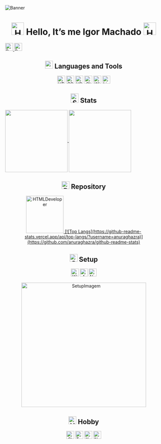 <img alt="Banner" src="https://wallpaperaccess.com/full/8351209.gif"/>

<h1 align=center>
   <img alt="Hello" height="40" src="https://i.pinimg.com/originals/57/61/5b/57615b8c0092a66c1d4058b1692955cc.gif"/>
   Hello, It’s me Igor Machado
<img alt="Hello" height="40" src="https://i.pinimg.com/originals/57/61/5b/57615b8c0092a66c1d4058b1692955cc.gif"/>
</h1> 

<a href="https://www.linkedin.com/in/souzalift/" target="_blank"> 
   <img alt="BagLinkedin" src="https://img.shields.io/badge/LinkedIn-0077B5?style=for-the-badge&logo=linkedin&logoColor=white" height="25"/>
</a>
<a href="https://github.com/souzalift" target="_blank"> 
   <img alt="BagGithub" src="https://img.shields.io/badge/GitHub-100000?style=for-the-badge&logo=github&logoColor=white" height="25">
</a>
<!--
<div>
  <dl>
    <dt>⚔️ Systems Analyst .NET PL at Welcome the Future;</dt>
    <dt>🎓 Technical in systems development at SENAI CIMATEC;</dt>
    <dt>💹 Competency in C#, ASP.NET MVC, ASP.NET CORE, WEB API;</dt>
    <dt>💻 Currently studying Dotnet and C#;</dt>
  </dl>
</div>
<br>
 --> 
<div align="center">
  <h2><img src="https://emoji.discord.st/emojis/afadae59-17dd-4217-bf4f-f3ae92f27ab6.gif" width="25" height="25"> Languages and Tools</h2>
  <img alt="HTML5" src="https://img.shields.io/static/v1?style=for-the-badge&message=HTML5&color=E34F26&logo=HTML5&logoColor=FFFFFF&label=" height="25"/>
  <img alt="CSS3" src="https://img.shields.io/static/v1?style=for-the-badge&message=CSS3&color=1572B6&logo=CSS3&logoColor=FFFFFF&label=" height="25"/>
  <img alt="VSC" src="https://img.shields.io/badge/Visual_Studio_Code-0078D4?style=for-the-badge&logo=visual%20studio%20code&logoColor=white" height="25"/>
  <img alt="GIT" src="https://img.shields.io/badge/Git-F05032?style=for-the-badge&logo=git&logoColor=white" height="25"/>
  <img alt="Windows" src="https://img.shields.io/badge/Windows-0078D6?style=for-the-badge&logo=windows&logoColor=white" height="25"/>
  <img alt="Linux" src="https://img.shields.io/badge/Linux-FCC624?style=for-the-badge&logo=linux&logoColor=black" height="25"/>
</div>

<h2 align="center"><img alt="Status" src="https://emoji.gg/assets/emoji/4023-nitro.gif" width="25" height="30"> Stats</h2>

   <a href="https://github.com/souzalift/github-readme-stats">
  <img height=200 align="center" src="https://github-readme-stats.vercel.app/api?username=souzalift" />
</a>
<a href="https://github.com/souzalift/convoychat">
  <img height=200 align="center" src="https://github-readme-stats.vercel.app/api/top-langs?username=souzalift&layout=compact&langs_count=8&card_width=320" />
</a>

<h2 align="center"><img alt="Repositorio" src="https://emoji.discord.st/emojis/aea6b19d-1ebb-42b9-98d6-4136ff2ede45.gif" width="25" height="25"/> Repository</h2>
<div align="center"> 
   <a href="https://github.com/souzalift/HTML-Developer">
    <img alt="HTMLDeveloper" height="120em" src="https://github-readme-stats-git-masterrstaa-rickstaa.vercel.app/api/pin/?username=Souzalift&show_owner=true&repo=HTML-Developer&count_private=false&theme=dark"/>
      [![Top Langs](https://github-readme-stats.vercel.app/api/top-langs/?username=anuraghazra)](https://github.com/anuraghazra/github-readme-stats)
      
  </a>
</div>

<h2 align="center"><img alt="Setup" src="https://emoji.discord.st/emojis/f81e2ca1-34e1-4192-ae1f-0c55c470f601.gif" width="25" height="25"> Setup</h2>
<div align="center">
   <img alt="Windows" src="https://img.shields.io/badge/Windows-11-0078D6?style=for-the-badge&logo=windows&logoColor=white" height="25"/>
   <img alt="Amd" src="https://img.shields.io/badge/INTEL-i5_8400-0068B5?style=for-the-badge&logo=intel&logoColor=white" height="25"/>
   <img alt="Nvidia" src="https://img.shields.io/badge/NVIDIA-RTX_3060-76B900?style=for-the-badge&logo=nvidia&logoColor=white" height="25"/>
</div>
<br>
<div align="center">
   <img alt="SetupImagem" src="https://media3.giphy.com/media/v1.Y2lkPTc5MGI3NjExd3U1NjBudHJqc3BrYmRhdHB5YWhna2xiZWFwYjdyanA3bmt1enpkdiZlcD12MV9pbnRlcm5hbF9naWZfYnlfaWQmY3Q9Zw/f1UH5LwVuWucM/giphy.gif" width="400">
</div>

<h2 align="center"><img alt="Hobby" src="https://emoji.discord.st/emojis/5b559c94-0c62-403a-accf-2a406eeb16cb.gif" width="25" height="25"> Hobby</h2>
<div align="center">
  <img alt="Steam" src="https://img.shields.io/badge/Steam-000000?style=for-the-badge&logo=steam&logoColor=white" height="25"/>
  <img alt="Twitch" src="https://img.shields.io/badge/Twitch-9146FF?style=for-the-badge&logo=twitch&logoColor=white" height="25"/>
  <img alt="Youtube" src="https://img.shields.io/badge/YouTube-FF0000?style=for-the-badge&logo=youtube&logoColor=white" height="25"/>
  <img alt="Netflix" src="https://img.shields.io/badge/Netflix-E50914?style=for-the-badge&logo=netflix&logoColor=white" height="25"/>
</div>




